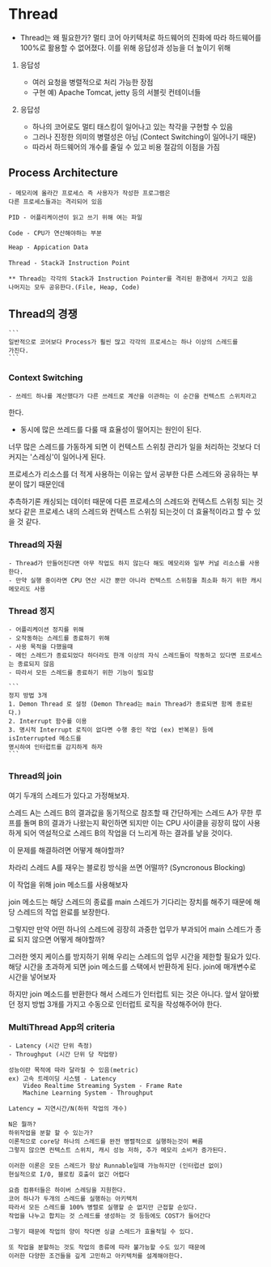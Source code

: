 # Thread

- Thread는 왜 필요한가? 멀티 코어 아키텍처로 하드웨어의 진화에 따라
하드웨어를 100%로 활용할 수 없어졌다. 이를 위해 응답성과 성능을 더 높이기 위해

1. 응답성
    - 여러 요청을 병렬적으로 처리 가능한 장점
    - 구현 예) Apache Tomcat, jetty 등의 서블릿 컨테이너들
    
2. 응답성
    - 하나의 코어로도 멀티 태스킹이 일어나고 있는 착각을 구현할 수 있음
    - 그러나 진정한 의미의 병렬성은 아님 (Contect Switching이 일어나기 때문)
    - 따라서 하드웨어의 개수를 줄일 수 있고 비용 절감의 이점을 가짐

## Process Architecture

    - 메모리에 올라간 프로세스 즉 사용자가 작성한 프로그램은
    다른 프로세스들과는 격리되어 있음

    PID - 어플리케이션이 읽고 쓰기 위해 여는 파일

    Code - CPU가 연산해야하는 부분

    Heap - Appication Data

    Thread - Stack과 Instruction Point

    ** Thread는 각각의 Stack과 Instruction Pointer를 격리된 환경에서 가지고 있음
    나머지는 모두 공유한다.(File, Heap, Code)


## Thread의 경쟁
    ```
    일반적으로 코어보다 Process가 훨씬 많고 각각의 프로세스는 하나 이상의 스레드를 
    가진다.
    ```

### Context Switching
  
    - 쓰레드 하나를 계산했다가 다른 쓰레드로 계산을 이관하는 이 순간을 컨텍스트 스위치라고
  한다.

  - 동시에 많은 쓰레드를 다룰 때 효율성이 떨어지는 원인이 된다.

  너무 많은 스레드를 가동하게 되면 이 컨텍스트 스위칭 관리가 일을 처리하는
  것보다 더 커지는 '스레싱'이 일어나게 된다.

  프로세스가 리소스를 더 적게 사용하는 이유는 앞서 공부한 다른 스레드와
  공유하는 부분이 많기 때문인데

  추측하기론 캐싱되는 데이터 때문에  다른 프로세스의 스레드와 컨텍스트 스위칭 되는 것보다
  같은 프로세스 내의 스레드와 컨텍스트 스위칭 되는것이 더 효율적이라고 할 수 있을 것 같다.

### Thread의 자원

    - Thread가 만들어진다면 아무 작업도 하지 않는다 해도 메모리와 일부 커널 리소스를 사용한다.
    - 만약 실행 중이라면 CPU 연산 시간 뿐만 아니라 컨텍스트 스위칭을 최소화 하기 위한 캐시 메모리도 사용
    
### Thread 정지
    - 어플리케이션 정지를 위해
    - 오작동하는 스레드를 종료하기 위해
    - 사용 목적을 다했을때
    - 메인 스레드가 종료되었다 하더라도 한개 이상의 자식 스레드들이 작동하고 있다면 프로세스는 종료되지 않음
    - 따라서 모든 스레드를 종료하기 위한 기능이 필요함

    ```
    정지 방법 3개
    1. Demon Thread 로 설정 (Demon Thread는 main Thread가 종료되면 함께 종료된다.)
    2. Interrupt 함수를 이용
    3. 명시적 Interrupt 로직이 없다면 수행 중인 작업 (ex) 반복문) 등에 isInterrupted 메소드를
    명시하여 인터럽트를 감지하게 하자
    ```

### Thread의 join
    
여기 두개의 스레드가 있다고 가정해보자.

스레드 A는 스레드 B의 결과값을 동기적으로 참조할 때 간단하게는 스레드 A가 무한 루프를 돌며 B의 결과가    나왔는지 확인하면 되지만 이는 CPU 사이클을 굉장히 많이 사용하게 되어 역설적으로 스레드 B의 작업을 더 느리게 하는 결과를 낳을 것이다.

이 문제를 해결하려면 어떻게 해야할까?

차라리 스레드 A를 재우는 블로킹 방식을 쓰면 어떨까? (Syncronous Blocking)

이 작업을 위해 join 메소드를 사용해보자

join 메소드는 해당 스레드의 종료를 main 스레드가 기다리는 장치를 해주기 때문에 해당 스레드의 작업 완료를
보장한다. 

그렇지만 만약 어떤 하나의 스레드에 굉장히 과중한 업무가 부과되어 main 스레드가 종료 되지 않으면 어떻게 해야할까?

그러한 엣지 케이스를 방지하기 위해 우리는 스레드의 업무 시간을 제한할 필요가 있다. 해당 시간을 초과하게 되면
join 메소드를 스택에서 반환하게 된다. join에 매개변수로 시간을 넣어보자

하지만 join 메소드를 반환한다 해서 스레드가 인터럽트 되는 것은 아니다.
앞서 알아봤던 정지 방법 3개를 가지고 수동으로 인터럽트 로직을 작성해주어야 한다.


### MultiThread App의 criteria
    - Latency (시간 단위 측정)
    - Throughput (시간 단위 당 작업량)
    
    성능이란 목적에 따라 달라질 수 있음(metric)
    ex) 고속 트레이딩 시스템 - Latency
        Video Realtime Streaming System - Frame Rate
        Machine Learning System - Throughput
        
    Latency = 지연시간/N(하위 작업의 개수)
    
    N은 뭘까?
    하위작업을 분할 할 수 있는가?
    이론적으로 core당 하나의 스레드를 완전 병렬적으로 실행하는것이 빠름
    그렇지 않으면 컨텍스트 스위치, 캐시 성능 저하, 추가 메모리 소비가 증가된다.
    
    이러한 이론은 모든 스레드가 항상 Runnable일때 가능하지만 (인터럽션 없이)
    현실적으로 I/O, 블로킹 호출이 없긴 어렵다
    
    요즘 컴퓨터들은 하이버 스레딩을 지원한다.
    코어 하나가 두개의 스레드를 실행하는 아키텍처
    따라서 모든 스레드를 100% 병렬로 실행할 순 없지만 근접할 순있다.
    작업을 나누고 합치는 것 스레드를 생성하는 것 등등에도 COST가 들어간다
    
    그렇기 때문에 작업의 양이 작다면 싱글 스레드가 효율적일 수 있다.
    
    또 작업을 분할하는 것도 작업의 종류에 따라 불가능할 수도 있기 때문에
    이러한 다양한 조건들을 깊게 고민하고 아키텍처를 설계해야한다.
    
    
    
        
